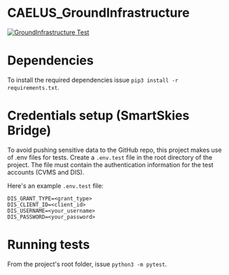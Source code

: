 # CAELUS_GroundInfrastructure

[![GroundInfrastructure Test](https://github.com/strathclyde-artificial-intelligence/CAELUS_GroundInfrastructure/actions/workflows/python-app.yml/badge.svg)](https://github.com/strathclyde-artificial-intelligence/CAELUS_GroundInfrastructure/actions/workflows/python-app.yml)

# Dependencies
To install the required dependencies issue `pip3 install -r requirements.txt`.

# Credentials setup (SmartSkies Bridge)
To avoid pushing sensitive data to the GitHub repo, this project makes use of .env files for tests.
Create a `.env.test` file in the root directory of the project.
The file must contain the authentication information for the test accounts (CVMS and DIS).

Here's an example `.env.test` file:

```
DIS_GRANT_TYPE=<grant_type>
DIS_CLIENT_ID=<client_id>
DIS_USERNAME=<your_username>
DIS_PASSWORD=<your_password>
```

# Running tests
From the project's root folder, issue `python3 -m pytest`.